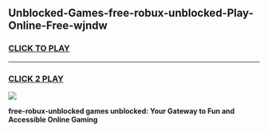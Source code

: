 
## Unblocked-Games-free-robux-unblocked-Play-Online-Free-wjndw
<h3>
<a href="https://premium76.site?title=free-robux-unblocked&ref=26A">CLICK TO PLAY</a></h3>
<hr>

<h3>
<a href="https://premium76.site?title=free-robux-unblocked&ref=26A">CLICK 2 PLAY</a>
  
</h3>

<a href="https://premium76.site?title=free-robux-unblocked&ref=26A"><img src="https://clearcache.store/games.png"></a>


**free-robux-unblocked games unblocked: Your Gateway to Fun and Accessible Online Gaming**
